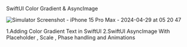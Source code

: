 
SwiftUI Color Gradient & AsyncImage

![Simulator Screenshot - iPhone 15 Pro Max - 2024-04-29 at 05 20 47](https://github.com/MahmoudMaamoun/SwiftUI_Recipes_HowTOS/assets/4027697/2bdc3edb-b252-413c-a441-774517d5f302)

1.Adding Color Gradient Text in SwiftUI
2.SwiftUI AsyncImage With Placeholder , Scale , Phase handling and Animations
